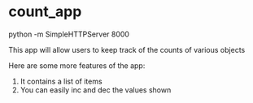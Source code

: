 count_app
=========
python -m SimpleHTTPServer 8000

This app will allow users to keep
track of the counts of various objects

Here are some more features of the app:
1. It contains a list of items
2. You can easily inc and dec the values shown

